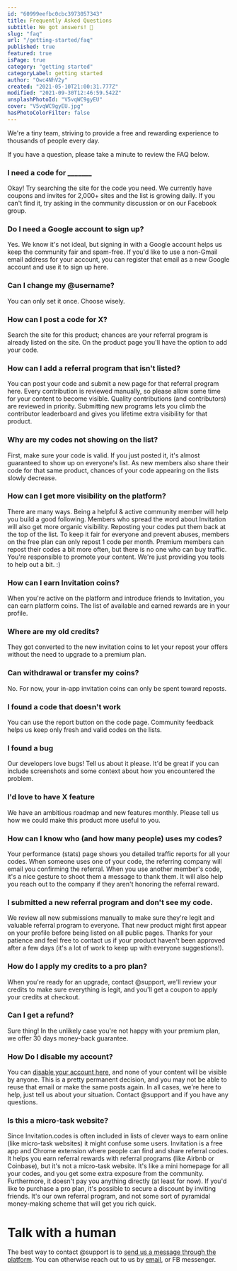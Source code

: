 ```yaml
---
id: "60999eefbc0cbc3973057343"
title: Frequently Asked Questions
subtitle: We got answers! 💪
slug: "faq"
url: "/getting-started/faq"
published: true
featured: true
isPage: true
category: "getting started"
categoryLabel: getting started
author: "Owc4NhV2y"
created: "2021-05-10T21:00:31.777Z"
modified: "2021-09-30T12:46:59.542Z"
unsplashPhotoId: "V5vqWC9gyEU"
cover: "V5vqWC9gyEU.jpg"
hasPhotoColorFilter: false
---
```

We're a tiny team, striving to provide a free and rewarding experience to thousands of people every day.

If you have a question, please take a minute to review the FAQ below.

### **I need a code for _______**

Okay! Try searching the site for the code you need. We currently have coupons and invites for 2,000+ sites and the list is growing daily. If you can't find it, try asking in the community discussion or on our Facebook group.

### **Do I need a Google account to sign up?**

Yes. We know it's not ideal, but signing in with a Google account helps us keep the community fair and spam-free. If you'd like to use a non-Gmail email address for your account, you can register that email as a new Google account and use it to sign up here.

### **Can I change my @username?**

You can only set it once. Choose wisely.

### **How can I post a code for X?**

Search the site for this product; chances are your referral program is already listed on the site. On the product page you'll have the option to add your code.

### **How can I add a referral program that isn't listed?**

You can post your code and submit a new page for that referral program here. Every contribution is reviewed manually, so please allow some time for your content to become visible. Quality contributions (and contributors) are reviewed in priority. Submitting new programs lets you climb the contributor leaderboard and gives you lifetime extra visibility for that product.

### **Why are my codes not showing on the list?**

First, make sure your code is valid. If you just posted it, it's almost guaranteed to show up on everyone's list. As new members also share their code for that same product, chances of your code appearing on the lists slowly decrease.

### **How can I get more visibility on the platform?**

There are many ways. Being a helpful & active community member will help you build a good following. Members who spread the word about Invitation will also get more organic visibility. Reposting your codes put them back at the top of the list. To keep it fair for everyone and prevent abuses, members on the free plan can only repost 1 code per month. Premium members can repost their codes a bit more often, but there is no one who can buy traffic. You're responsible to promote your content. We're just providing you tools to help out a bit. :)

### **How can I earn Invitation coins?**

When you're active on the platform and introduce friends to Invitation, you can earn platform coins. The list of available and earned rewards are in your profile.

### **Where are my old credits?**

They got converted to the new invitation coins to let your repost your offers without the need to upgrade to a premium plan.

### **Can withdrawal or transfer my coins?**

No. For now, your in-app invitation coins can only be spent toward reposts.

### **I found a code that doesn't work**

You can use the report button on the code page. Community feedback helps us keep only fresh and valid codes on the lists.

### **I found a bug**

Our developers love bugs! Tell us about it please. It'd be great if you can include screenshots and some context about how you encountered the problem.

### **I'd love to have X feature**

We have an ambitious roadmap and new features monthly. Please tell us how we could make this product more useful to you.

### **How can I know who (and how many people) uses my codes?**

Your performance (stats) page shows you detailed traffic reports for all your codes. When someone uses one of your code, the referring company will email you confirming the referral. When you use another member's code, it's a nice gesture to shoot them a message to thank them. It will also help you reach out to the company if they aren't honoring the referral reward.

### **I submitted a new referral program and don't see my code.**

We review all new submissions manually to make sure they're legit and valuable referral program to everyone. That new product might first appear on your profile before being listed on all public pages. Thanks for your patience and feel free to contact us if your product haven't been approved after a few days (it's a lot of work to keep up with everyone suggestions!).

### **How do I apply my credits to a pro plan?**

When you're ready for an upgrade, contact @support, we'll review your credits to make sure everything is legit, and you'll get a coupon to apply your credits at checkout.

### **Can I get a refund?**

Sure thing! In the unlikely case you're not happy with your premium plan, we offer 30 days money-back guarantee.

### **How Do I disable my account?**

You can&nbsp;[disable your account here](/profile/deletemyaccount), and none of your content will be visible by anyone. This is a pretty permanent decision, and you may not be able to reuse that email or make the same posts again. In all cases, we're here to help, just tell us about your situation. Contact @support and if you have any questions.

### **Is this a micro-task website?**

Since Invitation.codes is often included in lists of clever ways to earn online (like micro-task websites) it might confuse some users. Invitation is a free app and Chrome extension where people can find and share referral codes. It helps you earn referral rewards with referral programs (like Airbnb or Coinbase), but it's not a micro-task website. It's like a mini homepage for all your codes, and you get some extra exposure from the community. Furthermore, it doesn't pay you anything directly (at least for now). If you'd like to purchase a pro plan, it's possible to secure a discount by inviting friends. It's our own referral program, and not some sort of pyramidal money-making scheme that will get you rich quick.

# Talk with a human

The best way to contact @support is to&nbsp;[send us a message through the platform](/messages/@support). You can otherwise reach out to us by&nbsp;[email](mailto:yourfriends@invitation.codes), or FB messenger.